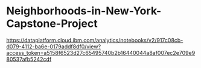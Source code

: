 # Neighborhoods-in-New-York-Capstone-Project
https://dataplatform.cloud.ibm.com/analytics/notebooks/v2/917c08cb-d079-4112-ba6e-0179addf8df0/view?access_token=a5158f6523d27c65495740b2b16440044a8af007ec2e709e980537afb5242cdf
